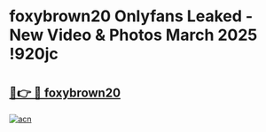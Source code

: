 # foxybrown20 Onlyfans Leaked - New Video & Photos March 2025 !920jc

# <h2><a href="https://oxstpj.iuczelnia.edu.pl?title=foxybrown20&ref=920jc">🔗👉 🔴 foxybrown20</a></h2>

[![acn](https://github.com/user-attachments/assets/0f9c940e-d8b0-45ae-aac7-cd30a18b3e1c)](https://oxstpj.iuczelnia.edu.pl?title=foxybrown20&ref=920jc)

